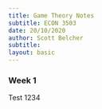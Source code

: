 ```yaml
---
title: Game Theory Notes
subtitle: ECON 3503
date: 20/10/2020
author: Scott Belcher
subtitle:
layout: basic
---
```



### Week 1

Test 1234
